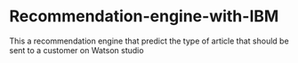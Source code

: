 # Recommendation-engine-with-IBM
This a recommendation engine that predict the type of article that should be sent to a customer on  Watson studio
